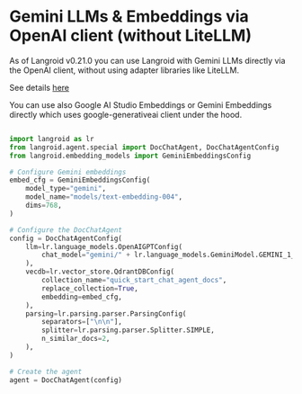 # Gemini LLMs & Embeddings via OpenAI client (without LiteLLM)

As of Langroid v0.21.0 you can use Langroid with Gemini LLMs directly 
via the OpenAI client, without using adapter libraries like LiteLLM.

See details [here](https://langroid.github.io/langroid/tutorials/non-openai-llms/)

You can use also Google AI Studio Embeddings or Gemini Embeddings directly
which uses google-generativeai client under the hood. 

```python 

import langroid as lr
from langroid.agent.special import DocChatAgent, DocChatAgentConfig
from langroid.embedding_models import GeminiEmbeddingsConfig

# Configure Gemini embeddings
embed_cfg = GeminiEmbeddingsConfig(
    model_type="gemini",
    model_name="models/text-embedding-004",
    dims=768,
)

# Configure the DocChatAgent 
config = DocChatAgentConfig(
    llm=lr.language_models.OpenAIGPTConfig(
        chat_model="gemini/" + lr.language_models.GeminiModel.GEMINI_1_5_FLASH_8B,
    ),
    vecdb=lr.vector_store.QdrantDBConfig(
        collection_name="quick_start_chat_agent_docs",
        replace_collection=True,
        embedding=embed_cfg,
    ),
    parsing=lr.parsing.parser.ParsingConfig(
        separators=["\n\n"],
        splitter=lr.parsing.parser.Splitter.SIMPLE,
        n_similar_docs=2,
    ),
)

# Create the agent
agent = DocChatAgent(config)
```



